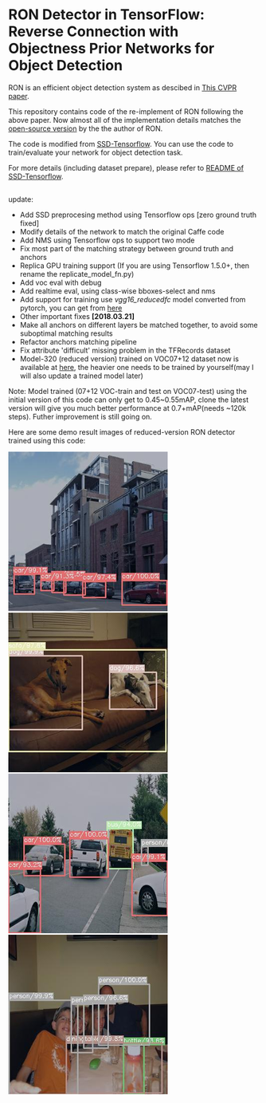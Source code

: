 # RON Detector in TensorFlow: Reverse Connection with Objectness Prior Networks for Object Detection 

RON is an efficient object detection system as descibed in [This CVPR paper](http://openaccess.thecvf.com/content_cvpr_2017/papers/Kong_RON_Reverse_Connection_CVPR_2017_paper.pdf). 

This repository contains code of the re-implement of RON following the above paper. Now almost all of the implementation details matches the [open-source version](https://github.com/taokong/RON) by the the author of RON.

The code is modified from [SSD-Tensorflow](https://github.com/balancap/SSD-Tensorflow). You can use the code to train/evaluate your network for object detection task. 

For more details (including dataset prepare), please refer to [README of SSD-Tensorflow](https://github.com/balancap/SSD-Tensorflow/blob/master/README.md).

##  ##
update:

- Add SSD preprocesing method using Tensorflow ops [zero ground truth fixed]
- Modify details of the network to match the original Caffe code
- Add NMS using Tensorflow ops to support two mode
- Fix most part of the matching strategy between ground truth and anchors
- Replica GPU training support (If you are using Tensorflow 1.5.0+, then rename the replicate_model\_fn.py)
- Add voc eval with debug
- Add realtime eval, using class-wise bboxes-select and nms
- Add support for training use *vgg16_reducedfc* model converted from pytorch, you can get from [here](https://drive.google.com/open?id=184srhbt8_uvLKeWW_Yo8Mc5wTyc0lJT7)
- Other important fixes **[2018.03.21]**
- Make all anchors on different layers be matched together, to avoid some suboptimal matching results
- Refactor anchors matching pipeline
- Fix attribute 'difficult' missing problem in the TFRecords dataset
- Model-320 (reduced version) trained on VOC07+12 dataset now is available at [here](https://drive.google.com/open?id=1rWONPxt9sBby2RxK2JMZgdRamrhRic3v), the heavier one needs to be trained by yourself(may I will also update a trained model later)

Note: Model trained (07+12 VOC-train and test on VOC07-test) using the initial version of this code can only get to 0.45~0.55mAP, clone the latest version will give you much better performance at 0.7+mAP(needs ~120k steps). Futher improvement is still going on.

Here are some demo result images of reduced-version RON detector trained using this code:

![](demo/1.jpg "Detection Example 1")
![](demo/2.jpg "Detection Example 2")
![](demo/3.jpg "Detection Example 3")
![](demo/4.jpg "Detection Example 4")